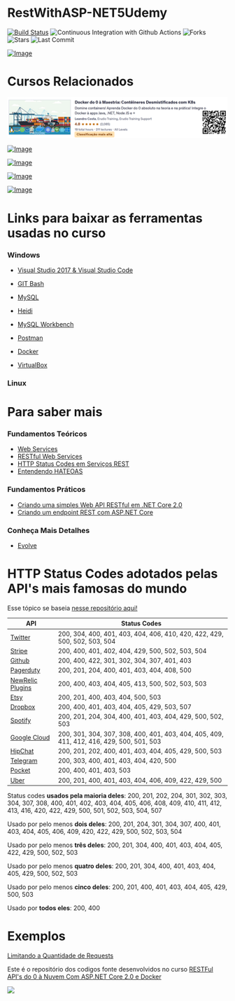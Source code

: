 # RestWithASP-NET5Udemy

[![Build Status](https://travis-ci.org/leandrocgsi/RestWithASP-NET5Udemy.svg?branch=master)](https://travis-ci.org/leandrocgsi/RestWithASP-NET5Udemy)
![Continuous Integration with Github Actions](https://github.com/leandrocgsi/RestWithASP-NET5Udemy/workflows/Continuous%20Integration%20with%20Github%20Actions/badge.svg)
![Forks](https://img.shields.io/github/forks/leandrocgsi/RestWithASP-NET5Udemy)
![Stars](https://img.shields.io/github/stars/leandrocgsi/RestWithASP-NET5Udemy)
![Last Commit](https://img.shields.io/github/last-commit/leandrocgsi/RestWithASP-NET5Udemy)


[![Image](https://github.com/leandrocgsi/RestWithSpringBootUdemy/blob/master/Images/rest_apis_restful_do_0_a_nuvem_com_asp_net_core_e_docker.png?raw=true "REST API's RESTFul do 0 à Nuvem Com ASP.NET Core 2 e Docker")](https://www.udemy.com/restful-apis-do-0-a-nuvem-com-aspnet-core-e-docker/?couponCode=GTHB_FLASH_SALE2019)

# Cursos Relacionados

[![Image](https://github.com/leandrocgsi/RestWithSpringBootUdemy/blob/master/Images/docker_do_zero_a_maestria_conteinerizacao_desmistificada.png?raw=true "Docker do Zero à Maestria - Contêinerização Desmistificada")](https://www.udemy.com/course/docker-do-zero-a-maestria-conteinerizacao-desmistificada/?referralCode=47C7146F506F6CB0C4B3)

[![Image](https://github.com/leandrocgsi/RestWithSpringBootUdemy/blob/master/Images/docker_para_amazon_aws_implante_apps_java_e_dot_net_com_travis_ci.png?raw=true "Docker para Amazon AWS Implante Apps Java e .NET com Travis CI")](https://www.udemy.com/docker-para-amazon-aws-implante-aplicacoes-java-e-net/?couponCode=GTHB_FLASH_SALE2019)

[![Image](https://github.com/leandrocgsi/RestWithSpringBootUdemy/blob/master/Images/microservices.png?raw=true "Microservices do 0 à GCP com Spring Boot, Kubernetes e Docker")](https://www.udemy.com/course/microservices-do-0-a-gcp-com-spring-boot-kubernetes-e-docker/?couponCode=MICRSRVCS_VTRNS_2021)

[![Image](https://github.com/leandrocgsi/RestWithSpringBootUdemy/blob/master/Images/rest_apis_restful_do_0_à_nuvem_com_spring_boot_2_e_docker.png?raw=true "REST API's RESTFul do 0 à Nuvem Com Spring Boot 2.x e Docker")](https://www.udemy.com/restful-apis-do-0-a-nuvem-com-springboot-e-docker/?couponCode=GTHB_FLASH_SALE2019)

[![Image](https://github.com/leandrocgsi/RestWithSpringBootUdemy/blob/master/Images/rest_apis_restful_from_0_to_aws_with_spring_boot_and_docker.png?raw=true "REST API's RESTFul from 0 to AWS with Spring Boot and Docker")](https://www.udemy.com/course/rest-apis-restful-from-0-to-aws-with-spring-boot-and-docker/?referralCode=9D88FD51272501E56FAB)

# Links para baixar as ferramentas usadas no curso

### Windows

* [Visual Studio 2017 & Visual Studio Code](https://visualstudio.microsoft.com/pt-br/downloads/)

* [GIT Bash](https://git-scm.com/downloads)

* [MySQL](https://dev.mysql.com/downloads/mysql/)

* [Heidi](https://www.heidisql.com/download.php)

* [MySQL Workbench](https://www.mysql.com/products/workbench/)

* [Postman](https://www.getpostman.com/apps)

* [Docker](https://store.docker.com/editions/community/docker-ce-desktop-windows)

* [VirtualBox](https://www.virtualbox.org/wiki/Downloads)

### Linux


# Para saber mais

### Fundamentos Teóricos

* [Web Services](www.erudio.com.br/blog/web-services/)
* [RESTful Web Services](www.erudio.com.br/blog/restful-web-services/)
* [HTTP Status Codes em Serviços REST](www.erudio.com.br/blog/http-status-codes-em-servicos-rest/)
* [Entendendo HATEOAS](www.erudio.com.br/blog/en/)

### Fundamentos Práticos

* [Criando uma simples Web API RESTful em .NET Core 2.0](http://www.erudio.com.br/blog/criando-uma-simples-web-api-restful-em-net-core-2-0/)
* [Criando um endpoint REST com ASP.NET Core](http://www.erudio.com.br/blog/criando-um-endpoint-rest-com-asp-net-core/)

### Conheça Mais Detalhes

* [Evolve](https://evolve-db.netlify.com/)

# HTTP Status Codes adotados pelas API's mais famosas do mundo

Esse tópico se baseia [nesse repositório aqui!](https://gist.github.com/vkostyukov/32c84c0c01789425c29a#file-statuses-md)

|API                   | Status Codes                                                                             |
|----------------------|------------------------------------------------------------------------------------------|
|[Twitter][tw]         | 200, 304, 400, 401, 403, 404, 406, 410, 420, 422, 429, 500, 502, 503, 504                |
|[Stripe][stripe]      | 200, 400, 401, 402, 404, 429, 500, 502, 503, 504                                         |
|[Github][gh]          | 200, 400, 422, 301, 302, 304, 307, 401, 403                                              |
|[Pagerduty][pd]       | 200, 201, 204, 400, 401, 403, 404, 408, 500                                              |
|[NewRelic Plugins][nr]| 200, 400, 403, 404, 405, 413, 500, 502, 503, 503                                         |
|[Etsy][etsy]          | 200, 201, 400, 403, 404, 500, 503                                                        |
|[Dropbox][db]         | 200, 400, 401, 403, 404, 405, 429, 503, 507                                              |
|[Spotify][spf]        | 200, 201, 204, 304, 400, 401, 403, 404, 429, 500, 502, 503                               |
|[Google Cloud][gc]    | 200, 301, 304, 307, 308, 400, 401, 403, 404, 405, 409, 411, 412, 416, 429, 500, 501, 503 |
|[HipChat][hc]         | 200, 201, 202, 400, 401, 403, 404, 405, 429, 500, 503                                    |
|[Telegram][tg]        | 200, 303, 400, 401, 403, 404, 420, 500                                                   |
|[Pocket][pk]          | 200, 400, 401, 403, 503                                                                  |
|[Uber][ub]            | 200, 201, 400, 401, 403, 404, 406, 409, 422, 429, 500                                    |


Status codes **usados pela maioria deles**: 200, 201, 202, 204, 301, 302, 303, 304, 307, 308, 400, 401, 402, 403, 404, 405, 406, 408, 409, 410, 411, 412, 413, 416, 420, 422, 429, 500, 501, 502, 503, 504, 507

Usado por pelo menos **dois deles**: 200, 201, 204, 301, 304, 307, 400, 401, 403, 404, 405, 406, 409, 420, 422, 429, 500, 502, 503, 504

Usado por pelo menos **três deles**: 200, 201, 304, 400, 401, 403, 404, 405, 422, 429, 500, 502, 503

Usado por pelo menos **quatro deles**: 200, 201, 304, 400, 401, 403, 404, 405, 429, 500, 502, 503

Usado por pelo menos **cinco deles**: 200, 201, 400, 401, 403, 404, 405, 429, 500, 503

Usado por **todos eles**: 200, 400

[tw]: https://dev.twitter.com/overview/api/response-codes
[stripe]: https://stripe.com/docs/api#errors
[gh]: https://developer.github.com/v3/#client-errors
[pd]: https://developer.pagerduty.com/documentation/rest/errors
[nr]: https://docs.newrelic.com/docs/plugins/plugin-developer-resources/developer-reference/plugin-api-responses-error-codes
[etsy]: https://www.etsy.com/developers/documentation/getting_started/api_basics#section_standard_response_codes
[db]: https://www.dropbox.com/developers-v1/core/docs
[spf]: https://developer.spotify.com/web-api/user-guide/
[gc]: https://cloud.google.com/storage/docs/json_api/v1/status-codes#http-status-and-error-codes
[hc]: https://www.hipchat.com/docs/apiv2/response_codes
[tg]: https://core.telegram.org/api/errors
[pk]: https://getpocket.com/developer/docs/errors
[ub]: https://developer.uber.com/v1/api-reference/

# Exemplos

[Limitando a Quantidade de Requests](https://github.com/stefanprodan/AspNetCoreRateLimit)


Este é o repositório dos codigos fonte desenvolvidos no curso [RESTFul API's do 0 à Nuvem Com ASP.NET Core 2.0 e Docker](https://www.udemy.com/restful-apis-do-0-a-nuvem-com-aspnet-core-e-docker/?couponCode=GTHB_FLASH_SALE2019)

[<img src="https://github.com/leandrocgsi/RestWithASP-NETUdemy/blob/master/Images/udemy.png?raw=true">](https://www.udemy.com/restful-apis-do-0-a-nuvem-com-aspnet-core-e-docker/?couponCode=GTHB_FLASH_SALE2019)

